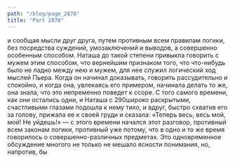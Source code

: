 ```yaml
---
path: "/blog/page_2878"
title: "Part 2878"
---
```


 и сообщая мысли друг друга, путем противным всем правилам логики, без посредства суждений, умозаключений и выводов, а совершенно особенным способом. Наташа до такой степени привыкла говорить с мужем этим способом, что вернейшим признаком того, что что-нибудь было не ладно между нею и мужем, для нее служил логический ход мыслей Пьера. Когда он начинал доказывать, говорить рассудительно и спокойно, и когда она, увлекаясь его примером, начинала делать то же, она знала, что это непременно поведет к ссоре.
С того самого времени, как они остались одни, и Наташа с 290широко раскрытыми, счастливыми глазами подошла к нему тихо, и вдруг, быстро схватив его за голову, прижала ее к своей груди и сказала: «Теперь весь, весь мой, мой! Не уйдешь!» — с этого времени начался этот разговор, противный всем законам логики, противный уже потому, что в одно и то же время говорилось о совершенно-различных предметах. Это одновременное обсуждение многого не только не мешало ясности понимания, но, напротив, бы
